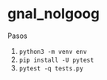 # gnal_nolgoog

Pasos

1. `python3 -m venv env`
2. `pip install -U pytest`
3. `pytest -q tests.py`

